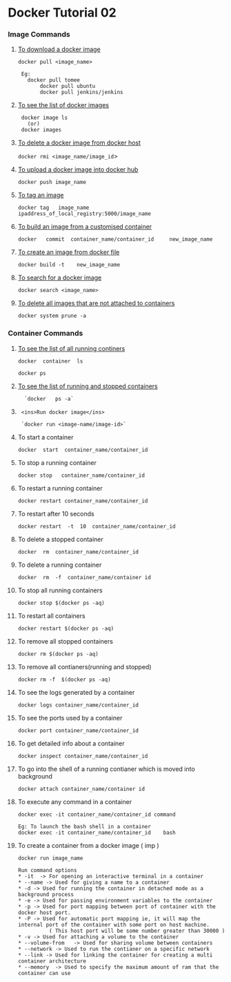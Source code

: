 # Docker Tutorial 02  





### Image Commands 


	  
1.	<ins>To download a docker image </ins>


     `docker pull <image_name>`
		
     ```
	  Eg: 
	  	docker pull tomee
          	docker pull ubuntu
          	docker pull jenkins/jenkins
     ```
		
2.	<ins>To see the list of docker images </ins>

     ```
	  docker image ls 
		(or) 
	  docker images
     ```		
		
3.	<ins>To delete a docker image from docker host </ins>

      `docker rmi <image_name/image_id`> 
		
4.	<ins>To upload a docker image into docker hub </ins>

      `docker push image_name` 
	  
5.	<ins>To tag an image </ins>

	  `docker tag   image_name   ipaddress_of_local_registry:5000/image_name` 
	  
6.	<ins>To build an image from a customised container</ins> 

      `docker   commit  container_name/container_id     new_image_name` 
	  
7.	<ins>To create an image from docker file</ins> 

      `docker build -t    new_image_name` 
	  
8.	<ins>To search for a docker image </ins>

      `docker search <image_name>` 
	  
9.	<ins>To delete all images that are not attached to containers </ins>

      `docker system prune -a` 
	  
	  
	  
	  
	  
		  
		  

		
### Container Commands

1.	<ins>To see the list of all running continers</ins>
 
	  `docker  container  ls` 
	  
	  `docker ps`
	  
2.	<ins>To see the list of running and stopped containers</ins>
 
          `docker   ps -a` 
      
3.      <ins>Run docker image</ins>

        `docker run <image-name/image-id>`      
	  
3.	To start a container
 
      `docker  start  container_name/container_id`
	  
4.	To stop a running container 

      `docker stop   container_name/container_id`
	  
5.	To restart a running container 

      `docker restart container_name/container_id` 
	  
6.	To restart after 10 seconds 

      `docker restart  -t  10  container_name/container_id` 
	  
7.	To delete a stopped container 

      `docker  rm  container_name/container_id` 
	  
8.	To delete a running container 

      `docker  rm  -f  container_name/container id` 
	  
9.	To stop all running containers
 
      `docker stop $(docker ps -aq)` 

10.	To restart all containers
 
	  `docker restart $(docker ps -aq)` 
	  
11.	To remove all stopped containers
 
      `docker rm $(docker ps -aq)` 
	  
12.	To remove all contianers(running and stopped)
 
       `docker rm -f  $(docker ps -aq)` 
	   
13.	To see the logs generated by a container
 
      `docker logs container_name/container_id`
	  
14.	To see the ports used by a container 

      `docker port container_name/container_id`
	   
15.	To get detailed info about a container
 
      `docker inspect container_name/container_id` 
	   
16.	To go into the shell of a running contianer which is moved into background
 
      `docker attach container_name/container id`
	   
17.	To execute any command in a container
 
      `docker exec -it container_name/container_id command`
	  
	  ```
      Eg: To launch the bash shell in a container 
      docker exec -it container_name/container_id    bash 
	  ```
      
18.	To create a container from a docker image  ( imp )

      `docker run image_name`
	  
      ```   
	  Run command options 
	  *	-it  -> For opening an interactive terminal in a container 
	  *	--name -> Used for giving a name to a container 
	  *	-d -> Used for running the container in detached mode as a background process 
	  *	-e -> Used for passing environment variables to the container 
	  *	-p -> Used for port mapping between port of container with the docker host port.
	  *	-P -> Used for automatic port mapping ie, it will map the internal port of the container with some port on host machine. 
				( This host port will be some number greater than 30000 )
	  *	-v -> Used for attaching a volume to the container 
	  *	--volume-from 	-> Used for sharing volume between containers 
	  *	--network -> Used to run the contianer on a specific network 
	  *	--link -> Used for linking the container for creating a multi container architecture 
	  *	--memory  -> Used to specify the maximum amount of ram that the container can use
	  ```

